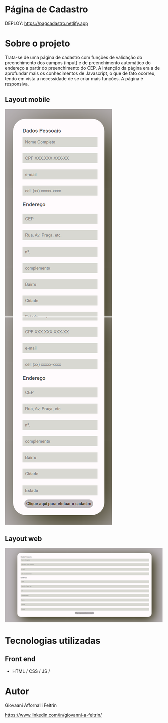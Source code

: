 # Página de Cadastro

DEPLOY: https://pagcadastro.netlify.app

# Sobre o projeto

Trata-se de uma página de cadastro com funções de validação do preenchimento dos campos (input) e de preenchimento automático do endereço a partir do preenchimento do CEP.
A intenção da página era a de aprofundar mais os conhecimentos de Javascript, o que de fato ocorreu, tendo em vista a necessidade de se criar mais funções.
A página é responsiva.

## Layout mobile
![Mobile 1](style/imagens/mobile1.png) ![Mobile 2](style/imagens/mobile2.png)

## Layout web
![Web 1](style/imagens/web.png)

# Tecnologias utilizadas

## Front end
- HTML / CSS / JS / 

# Autor

Giovaani Affornalli Feltrin

https://www.linkedin.com/in/giovanni-a-feltrin/
